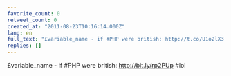 ```yaml
---
favorite_count: 0
retweet_count: 0
created_at: "2011-08-23T10:16:14.000Z"
lang: en
full_text: "£variable_name - if #PHP were british: http://t.co/U1o2lX3 #lol"
replies: []
---
```


£variable_name - if #PHP were british: <http://bit.ly/rp2PUp> #lol
